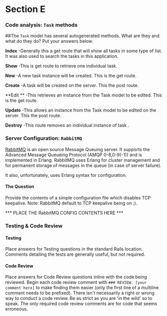 # Section E

### Code analysis: `Task` methods


##The `Task` model has several autogenerated methods.  What are they and what do they do?  Put your answers below.


**Index** -Generally this a get route that will show all tasks in some type of list. It was also used to search the tasks in this application.

**Show**  -This is get route to retrieve one individual task. 

**New** -A new task instance will be created. This is the get route.

**Create** -A task will be created on the server. This the post route. 

**Edit ** -This retrieves an instance from the Task model to be edited. This is the get route.

**Update** -This allows an instance from the Task model to be edited on the server. This the post route.

**Destroy**  -This route removes an individual instance of task .

### Server Configuration: `RabbitMQ`

[RabbitMQ](https://www.rabbitmq.com) is an open source Message Queuing server. It supports the Advanced Message Queueing Protocol (AMQP 0-8,0-9(-1)) and is implemented in Erlang. RabbitMQ uses Erlang for cluster management and for permanent storage of messages in the queue (in case of server failure).

It also, unfortunately, uses Erlang syntax for configuration.

#### The Question

Provide the contents of a simple configuration file which disables TCP keepalive.  Note: RabbitMQ default to TCP keepalive being on ;).

*** PLACE THE RabbitMQ CONFIG CONTENTS HERE ***

### Testing & Code Review

#### Testing

Place answers for Testing questions in the standard Rails location.  Comments detailing the tests are generally useful, but not required.

#### Code Review

Place answers for Code Review questions inline with the code being reviewed. Begin each code review comment with `### REVIEW: [your comment here]` to make finding them easier (only the first line of a multiline comment needs to be prefixed).  There isn't necessarily a right or wrong way to conduct a code review.  Be as strict as you are 'in the wild' so to speak.  The only required code review comments are for code that seems erroneous.

